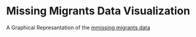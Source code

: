 # Missing Migrants Data Visualization

A Graphical Represantation of the [mmissing migrants data](https://gist.githubusercontent.com/curran/a9656d711a8ad31d812b8f9963ac441c/raw/267eac8b97d161c479d950ffad3ddd5ce2d1f370/MissingMigrants-Global-2019-10-08T09-47-14-subset.csv)

